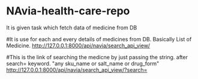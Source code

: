 # NAvia-health-care-repo
It is given task which fetch data of medicine from  DB

#It is use for each and every details of medicines from DB. Basically List of Medicine.
http://127.0.0.1:8000/api/navia/search_api_view/

#This is the link of searching the medicne by just passing the string. after search= keyword. "any sku_name or salt_name or drug_form"
http://127.0.0.1:8000/api/navia/search_api_view/?search=
